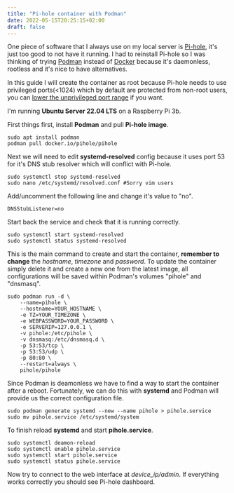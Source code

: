 ```yaml
---
title: "Pi-hole container with Podman"
date: 2022-05-15T20:25:15+02:00
draft: false
---
```


One piece of software that I always use on my local server is [Pi-hole](https://pi-hole.net/ "Pi-hole website"), it's just too good to not have it running. I had to reinstall Pi-hole so I was thinking of trying [Podman](https://podman.io/ "Podman website") instead of [Docker](https://www.docker.com/ "Docker website") because it's daemonless, rootless and it's nice to have alternatives.

In this guide I will create the container as root because Pi-hole needs to use privileged ports(<1024) which by default are protected from non-root users, you can [lower the unprivileged port range](https://stackoverflow.com/questions/413807/is-there-a-way-for-non-root-processes-to-bind-to-privileged-ports-on-linux) if you want.

I'm running **Ubuntu Server 22.04 LTS** on a Raspberry Pi 3b.

First things first, install **Podman** and pull **Pi-hole image**.

```console
sudo apt install podman
podman pull docker.io/pihole/pihole
```

Next we will need to edit **systemd-resolved** config because it uses port 53 for it's DNS stub resolver which will conflict with Pi-hole.

```console
sudo systemctl stop systemd-resolved
sudo nano /etc/systemd/resolved.conf #Sorry vim users
```

Add/uncomment the following line and change it's value to "no".

```text
DNSStubListener=no
```

Start back the service and check that it is running correctly.

```console
sudo systemctl start systemd-resolved
sudo systemctl status systemd-resolved
```

This is the main command to create and start the container, **remember to change** the *hostname*, *timezone* and *password*. To update the container simply delete it and create a new one from the latest image, all configurations will be saved within Podman's volumes "pihole" and "dnsmasq".

```console
sudo podman run -d \
    --name=pihole \
    --hostname=YOUR_HOSTNAME \
    -e TZ=YOUR_TIMEZONE \
    -e WEBPASSWORD=YOUR_PASSWORD \
    -e SERVERIP=127.0.0.1 \
    -v pihole:/etc/pihole \
    -v dnsmasq:/etc/dnsmasq.d \
    -p 53:53/tcp \
    -p 53:53/udp \
    -p 80:80 \
    --restart=always \
    pihole/pihole
```

Since Podman is deamonless we have to find a way to start the container after a reboot. Fortunately, we can do this with **systemd** and Podman will provide us the correct configuration file.

```console
sudo podman generate systemd --new --name pihole > pihole.service
sudo mv pihole.service /etc/systemd/system
```

To finish reload **systemd** and start **pihole.service**.

```console
sudo systemctl deamon-reload
sudo systemctl enable pihole.service
sudo systemctl start pihole.service
sudo systemctl status pihole.service
```

Now try to connect to the web interface at *device_ip/admin*. If everything works correctly you should see Pi-hole dashboard.

